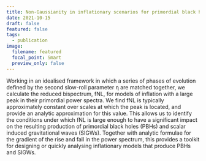 ```yaml
---
title: Non-Gaussianity in inflationary scenarios for primordial black holes
date: 2021-10-15
draft: false
featured: false
tags:
  - publication
image:
  filename: featured
  focal_point: Smart
  preview_only: false
---
```

Working in an idealised framework in which a series of phases of evolution defined by the second slow-roll parameter η are matched together, we calculate the reduced bispectrum, fNL, for models of inflation with a large peak in their primordial power spectra. We find fNL is typically approximately constant over scales at which the peak is located, and provide an analytic approximation for this value. This allows us to identify the conditions under which fNL is large enough to have a significant impact on the resulting production of primordial black holes (PBHs) and scalar induced gravitational waves (SIGWs). Together with analytic formulae for the gradient of the rise and fall in the power spectrum, this provides a toolkit for designing or quickly analysing inflationary models that produce PBHs and SIGWs.
